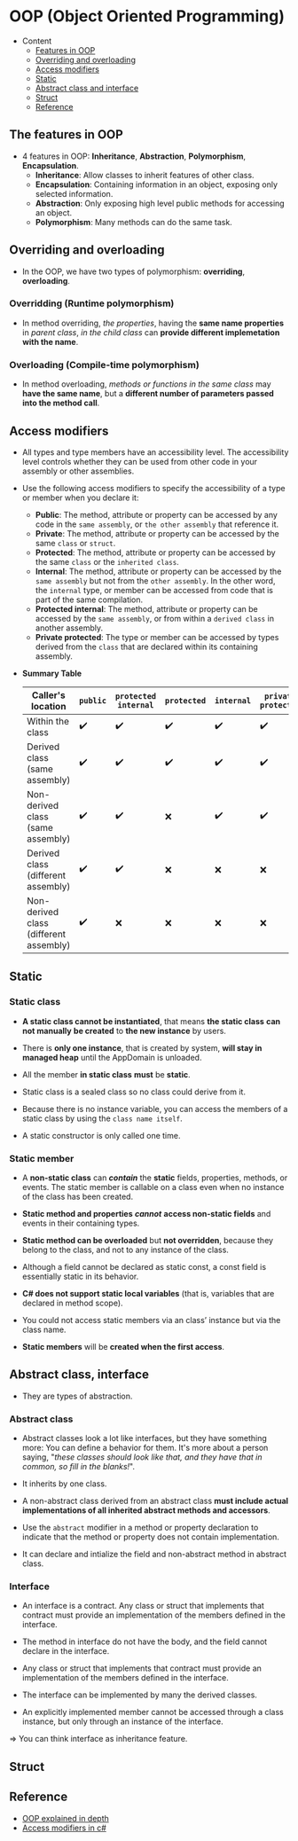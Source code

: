 # OOP (Object Oriented Programming)
- Content
    + [Features in OOP](#the-features-in-oop)
    + [Overriding and overloading](#overriding-and-overloading)
    + [Access modifiers](#access-modifiers)
    + [Static](#static)
    + [Abstract class and interface](#abstract-class-interface)
    + [Struct](#struct)
    + [Reference](#reference)

## The features in OOP
- 4 features in OOP: **Inheritance**, **Abstraction**, **Polymorphism**, **Encapsulation**.
    + **Inheritance**: Allow classes to inherit features of other class.
    + **Encapsulation**: Containing information in an object, exposing only selected information.
    + **Abstraction**: Only exposing high level public methods for accessing an object.
    + **Polymorphism**: Many methods can do the same task.

## Overriding and overloading
- In the OOP, we have two types of polymorphism: **overriding**, **overloading**.
### **Overridding (Runtime polymorphism)**
- In method overriding, *the properties*, having the **same name properties** in *parent class*, *in the child class* can **provide different implemetation with the name**.
### **Overloading (Compile-time polymorphism)**
- In method overloading, *methods or functions in the same class* may **have the same name**, but a **different number of parameters passed into the method call**.

## Access modifiers
- All types and type members have an accessibility level. The accessibility level controls whether they can be used from other code in your assembly or other assemblies.
- Use the following access modifiers to specify the accessibility of a type or member when you declare it:
    + **Public**: The method, attribute or property can be accessed by any code in the `same assembly`, or `the other assembly` that reference it.
    + **Private**: The method, attribute or property can be accessed by the same `class` or `struct`.
    + **Protected**: The method, attribute or property can be accessed by the same `class` or the `inherited class`.
    + **Internal**: The method, attribute or property can be accessed by the `same assembly` but not from the `other assembly`. In the other word, the `internal` type, or member can be accessed from code that is part of the same compilation.
    + **Protected internal**: The method, attribute or property can be accessed by the `same assembly`, or from within a `derived class` in another assembly.
    + **Private protected**: The type or member can be accessed by types derived from the `class` that are declared within its containing assembly.
- **Summary Table**

    | Caller's location | `public` | `protected internal` | `protected`| `internal`| `private protected`| `private`|
    | ----------- | ----------- | ----------- | ----------- | ----------- | ----------- | ----------- |
    | Within the class | ✔️️| ✔️️| ✔️| ✔️️| ✔️| ✔️️| ✔️️|
    | Derived class (same assembly) | ✔️| ✔️️| ✔️| ✔️| ✔️| ❌|
    | Non-derived class (same assembly)| ✔️️| ✔️| ❌| ✔️️| ✔️️| ❌|
    | Derived class (different assembly)| ✔️️| ✔️️| ❌| ❌| ❌| ❌|
    | Non-derived class (different assembly)| ✔️️| ❌| ❌| ❌| ❌| ❌|

## Static
### **Static class**
- **A static class cannot be instantiated**, that means **the static class** **can not manually** **be created** to **the new instance** by users.

- There is **only one instance**, that is created by system, **will stay in managed heap** until the AppDomain is unloaded.

- All the member **in static class** **must** be **static**.

- Static class is a sealed class so no class could derive from it.

- Because there is no instance variable, you can access the members of a static class by using the `class name itself`.

- A static constructor is only called one time.
### **Static member**
- A **non-static class** can ***contain*** the **static** fields, properties, methods, or events. The static member is callable on a class even when no instance of the class has been created.

- **Static method and properties** ***cannot*** **access non-static fields** and events in their containing types.

- **Static method can be overloaded** but **not overridden**, because they belong to the class, and not to any instance of the class.

- Although a field cannot be declared as static const, a const field is essentially static in its behavior.

- **C# does not support static local variables** (that is, variables that are declared in method scope).

- You could not access static members via an class’ instance but via the class name.

- **Static members** will be **created when the first access**.

## Abstract class, interface
- They are types of abstraction.

### **Abstract class**
- Abstract classes look a lot like interfaces, but they have something more: You can define a behavior for them. It's more about a person saying, "*these classes should look like that, and they have that in common, so fill in the blanks!*".

- It inherits by one class.

- A non-abstract class derived from an abstract class **must include actual implementations of all inherited abstract methods and accessors**.

- Use the `abstract` modifier in a method or property declaration to indicate that the method or property does not contain implementation.

- It can declare and intialize the field and non-abstract method in abstract class.

### **Interface**
- An interface is a contract. Any class or struct that implements that contract must provide an implementation of the members defined in the interface.

- The method in interface do not have the body, and the field cannot declare in the interface.

- Any class or struct that implements that contract must provide an implementation of the members defined in the interface.

- The interface can be implemented by many the derived classes.

- An explicitly implemented member cannot be accessed through a class instance, but only through an instance of the interface.

=> You can think interface as inheritance feature.

## Struct


## Reference
- [OOP explained in depth](https://www.educative.io/blog/object-oriented-programming)
- [Access modifiers in c#](https://docs.microsoft.com/en-us/dotnet/csharp/programming-guide/classes-and-structs/access-modifiers)